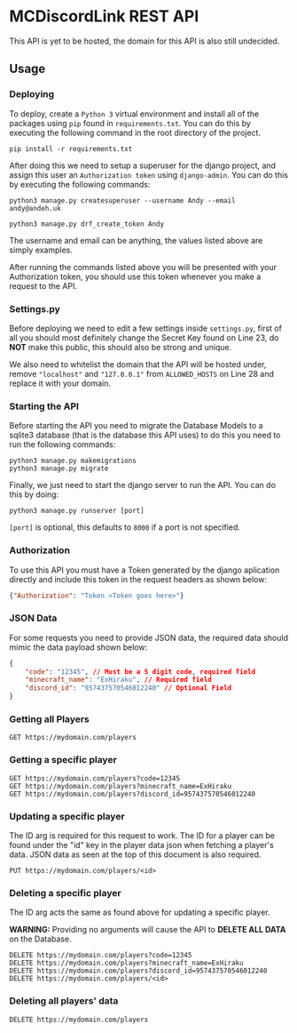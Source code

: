 <h1>MCDiscordLink REST API</h1>

This API is yet to be hosted, the domain for this API is also still undecided.

<h2>Usage</h2>

<h3>Deploying</h3>

To deploy, create a ``Python 3`` virtual environment and install all of the packages using ``pip`` found in ``requirements.txt``. You can do this by executing the following command in the root directory of the project.

```
pip install -r requirements.txt
```

After doing this we need to setup a superuser for the django project, and assign this user an ``Authorization token`` using ``django-admin``. You can do this by executing the following commands:

```
python3 manage.py createsuperuser --username Andy --email andy@andeh.uk

python3 manage.py drf_create_token Andy
```

The username and email can be anything, the values listed above are simply examples.

After running the commands listed above you will be presented with your Authorization token, you should use this token whenever you make  a request to the API.

<h3>Settings.py</h3>

Before deploying we need to edit a few settings inside ``settings.py``, first of all you should most definitely change the Secret Key found on Line 23, do **NOT** make this public, this should also be strong and unique. 

We also need to whitelist the domain that the API will be hosted under, remove ``"localhost"`` and ``"127.0.0.1"`` from ``ALLOWED_HOSTS`` on Line 28 and replace it with your domain.

<h3>Starting the API</h3>

Before starting the API you need to migrate the Database Models to a sqlite3 database (that is the database this API uses) to do this you need to run the following commands:

```
python3 manage.py makemigrations
python3 manage.py migrate
```

Finally, we just need to start the django server to run the API. You can do this by doing:

```
python3 manage.py runserver [port]
```

``[port]`` is optional, this defaults to ``8000`` if a port is not specified.

<h3>Authorization</h3>
To use this API you must have a Token generated by the django aplication directly and include this token in the request headers as shown below:

```json
{"Authorization": "Token <Token goes here>"}
```

<h3>JSON Data</h3>
For some requests you need to provide JSON data, the required data should mimic the data payload shown below:

```json
{
    "code": "12345", // Must be a 5 digit code, required field
    "minecraft_name": "ExHiraku", // Required field
    "discord_id": "957437570546012240" // Optional Field
}
```

<h3>Getting all Players</h3>

```
GET https://mydomain.com/players
```

<h3>Getting a specific player</h3>

```
GET https://mydomain.com/players?code=12345
GET https://mydomain.com/players?minecraft_name=ExHiraku
GET https://mydomain.com/players?discord_id=957437570546012240
```

<h3>Updating a specific player</h3>

The ID arg is required for this request to work. The ID for a player can be found under the "id" key in the player data json when fetching a player's data. JSON data as seen at the top of this document is also required.

```
PUT https://mydomain.com/players/<id>
```

<h3>Deleting a specific player</h3>

The ID arg acts the same as found above for updating a specific player.

**WARNING:** Providing no arguments will cause the API to **DELETE ALL DATA** on the Database.

```
DELETE https://mydomain.com/players?code=12345
DELETE https://mydomain.com/players?minecraft_name=ExHiraku
DELETE https://mydomain.com/players?discord_id=957437570546012240
DELETE https://mydomain.com/players/<id>
```

<h3>Deleting all players' data</h3>

```
DELETE https://mydomain.com/players
```